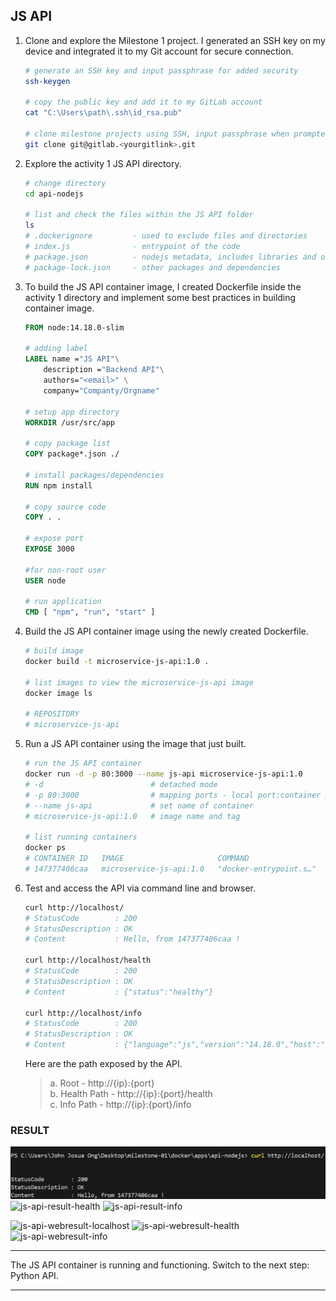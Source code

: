 ## JS API

1. Clone and explore the Milestone 1 project. I generated an SSH key on my device and integrated it to my Git account for secure connection.

    ```bash
    # generate an SSH key and input passphrase for added security
    ssh-keygen

    # copy the public key and add it to my GitLab account
    cat "C:\Users\path\.ssh\id_rsa.pub"

    # clone milestone projects using SSH, input passphrase when prompted to complete the process
    git clone git@gitlab.<yourgitlink>.git
    ```

2. Explore the activity 1 JS API directory.

    ```bash
    # change directory
    cd api-nodejs

    # list and check the files within the JS API folder
    ls
    # .dockerignore         - used to exclude files and directories
    # index.js              - entrypoint of the code
    # package.json          - nodejs metadata, includes libraries and other info
    # package-lock.json     - other packages and dependencies
    ```

3. To build the JS API container image, I created Dockerfile inside the activity 1 directory and implement some best practices in building container image.

    ```Dockerfile
    FROM node:14.18.0-slim

    # adding label
    LABEL name ="JS API"\
        description ="Backend API"\
        authors="<email>" \
        company="Companty/Orgname"
    
    # setup app directory
    WORKDIR /usr/src/app

    # copy package list
    COPY package*.json ./

    # install packages/dependencies
    RUN npm install

    # copy source code
    COPY . .

    # expose port
    EXPOSE 3000

    #for non-root user
    USER node

    # run application
    CMD [ "npm", "run", "start" ]
    ```

4. Build the JS API container image using the newly created Dockerfile.

    ```bash
    # build image
    docker build -t microservice-js-api:1.0 .

    # list images to view the microservice-js-api image
    docker image ls

    # REPOSITORY                                                                     TAG       IMAGE ID       CREATED        SIZE
    # microservice-js-api                                                            1.0       1a9df678bf7b   15 hours ago   173MB
    ```

5. Run a JS API container using the image that just built.

    ```bash
    # run the JS API container
    docker run -d -p 80:3000 --name js-api microservice-js-api:1.0
    # -d                        # detached mode
    # -p 80:3000                # mapping ports - local port:container port
    # --name js-api             # set name of container
    # microservice-js-api:1.0   # image name and tag

    # list running containers
    docker ps
    # CONTAINER ID   IMAGE                     COMMAND                  CREATED          STATUS          PORTS                  NAMES
    # 147377406caa   microservice-js-api:1.0   "docker-entrypoint.s…"   15 seconds ago   Up 13 seconds   0.0.0.0:80->3000/tcp   js-api 
    ```

6. Test and access the API via command line and browser.

    ```bash
    curl http://localhost/
    # StatusCode        : 200
    # StatusDescription : OK
    # Content           : Hello, from 147377406caa !

    curl http://localhost/health
    # StatusCode        : 200
    # StatusDescription : OK
    # Content           : {"status":"healthy"}

    curl http://localhost/info
    # StatusCode        : 200
    # StatusDescription : OK
    # Content           : {"language":"js","version":"14.18.0","host":"147377406caa"}
    ```

     Here are the path exposed by the API.

    > a. Root - http://{ip}:{port}  
    > b. Health Path - http://{ip}:{port}/health  
    > c. Info Path - http://{ip}:{port}/info  

### RESULT
![js-api-result-localhost](Dockerization/docker/screenshots/JS-API-curl-localhost.png)
![js-api-result-health](docker/screenshots/JS-API-curl-localhost-health.png)
![js-api-result-info](docker/screenshots/JS-API-curl-localhost-info.png)

![js-api-webresult-localhost](docker/screenshots/JS-API-web-localhost.png)
![js-api-webresult-health](docker/screenshots/JS-API-web-localhost-health.png)
![js-api-webresult-info](docker/screenshots/JS-API-web-localhost-info.png)

---

The JS API container is running and functioning. Switch to the next step: Python API.

---